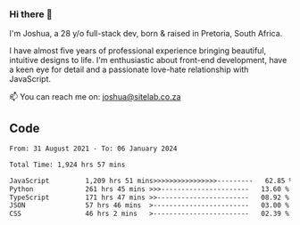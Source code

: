 ### Hi there 👋

I'm Joshua, a 28 y/o full-stack dev, born & raised in Pretoria, South Africa. 

I have almost five years of professional experience bringing beautiful, intuitive designs to life. I'm enthusiastic about front-end development, have a keen eye for detail and a passionate love-hate relationship with JavaScript.

📫 You can reach me on: joshua@sitelab.co.za

## **Code**

<!--START_SECTION:waka-->

```txt
From: 31 August 2021 - To: 06 January 2024

Total Time: 1,924 hrs 57 mins

JavaScript         1,209 hrs 51 mins>>>>>>>>>>>>>>>>---------   62.85 %
Python             261 hrs 45 mins >>>----------------------   13.60 %
TypeScript         171 hrs 47 mins >>-----------------------   08.92 %
JSON               57 hrs 46 mins  >------------------------   03.00 %
CSS                46 hrs 2 mins   >------------------------   02.39 %
```

<!--END_SECTION:waka-->
